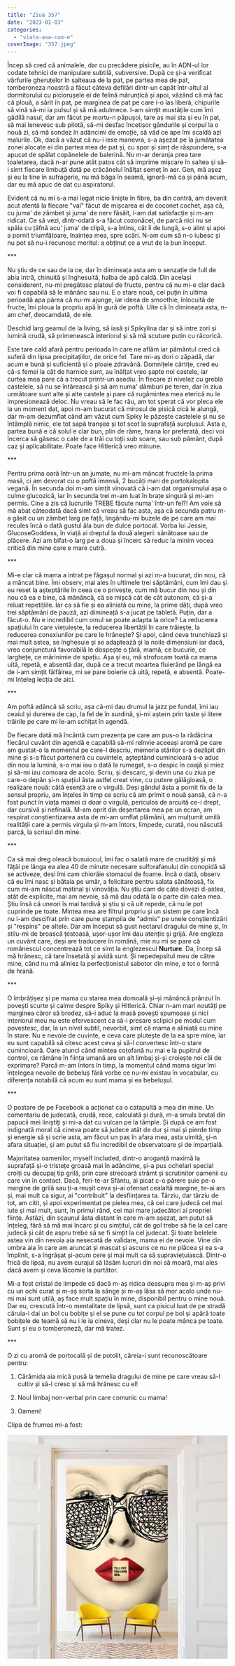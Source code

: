 ```yaml
---
title: "Ziua 357"
date: "2023-01-03"
categories: 
  - "viata-asa-cum-e"
coverImage: "357.jpeg"
---
```


Încep să cred că animalele, dar cu precădere pisicile, au în ADN-ul lor codate tehnici de manipulare subtilă, subversive. După ce și-a verificat vârfurile gheruțelor în salteaua de la pat, pe partea mea de pat, tomberoneza noastră a făcut câteva defilări dintr-un capăt într-altul al dormitorului cu piciorușele ei de felină mărunțică și apoi, văzând că mă fac că plouă, a sărit în pat, pe marginea de pat pe care i-o las liberă, chipurile să vină să-mi ia pulsul și să mă adulmece. I-am simțit mustățile cum îmi gâdilă nasul, dar am făcut pe mortu-n păpușoi, tare aș mai sta și eu în pat, să mai lenevesc sub pilotă, să-mi desfac încetișor gândurile și corpul la o nouă zi, să mă sondez în adâncimi de emoție, să văd ce ape îmi scaldă azi malurile. Ok, dacă a văzut că nu-i iese manevra, s-a așezat pe la jumătatea zonei alocate ei din partea mea de pat și, cu spor și simț de răspundere, s-a apucat de spălat copănelele de balerină. Nu m-ar deranja prea tare toaletarea, dacă n-ar pune atât patos cât să imprime mișcare în saltea și să-i simt fiecare limbuță dată pe crăcănelul înălțat semeț în aer. Gen, mă așez și eu la tine în sufragerie, nu mă băga în seamă, ignoră-mă ca și până acum, dar eu mă apuc de dat cu aspiratorul.

Evident că nu mi s-a mai legat nicio liniște în fibre, ba din contră, am devenit acut atentă la fiecare "val" făcut de mișcarea ei de coconet cochet, așa că, cu juma' de zâmbet și juma' de nerv fâsâit, i-am dat satisfacție și m-am ridicat. Ce să vezi, dintr-odată s-a făcut cozonăcel, de parcă nici nu se spăla cu țâfnă acu' juma' de clipă, s-a întins, cât îi de lungă, s-o alint și apoi a pornit triumfătoare, înaintea mea, spre scări. N-am cum să n-o iubesc și nu pot să nu-i recunosc meritul: a obținut ce a vrut de la bun început.

\*\*\*

Nu știu de ce sau de la ce, dar în dimineața asta am o senzație de full de abia intră, chinuită și înghesuită, halba de apă caldă. Din același considerent, nu-mi pregătesc platoul de fructe, pentru că nu mi-e clar dacă voi fi capabilă să le mănânc sau nu. E o stare nouă, cel puțin în ultima perioadă apa părea că nu-mi ajunge, iar ideea de smoothie, înlocuită de fructe, îmi ploua la propriu apă în gură de poftă. Uite că în dimineața asta, n-am chef, deocamdată, de ele.

Deschid larg geamul de la living, să iasă și Spikylina dar și să intre zori și lumină crudă, să primenească interiorul și să mă scuture puțin cu răcorică. 

Este tare cald afară pentru perioada în care ne aflăm iar pământul cred că suferă din lipsa precipitațiilor, de orice fel. Tare mi-aș dori o zăpadă, dar acum e bună și suficientă și o ploaie zdravănă. Domnițele cârtițe, cred eu că-s femei la cât de harnice sunt, au înălțat vreo șapte noi castele, iar curtea mea pare că a trecut printr-un asediu. În fiecare zi nivelez cu grebla castelele, să nu se întărească și să am numa' dâmburi pe teren, dar în ziua următoare sunt alte și alte castele și pare că rugămintea mea eterică nu le impresionează deloc. Nu vreau să le fac rău, am tot sperat că vor pleca ele la un moment dat, apoi m-am bucurat că mirosul de pisică cică le alungă, dar m-am dezumflat când am văzut cum Spiky le păzește castelele și nu se întâmplă nimic, ele tot sapă tranșee și tot scot la suprafață surplusul. Asta e, partea bună e că solul e clar bun, plin de râme, hrana lor preferată, deci voi încerca să găsesc o cale de a trăi cu toții sub soare, sau sub pământ, după caz și aplicabilitate. Poate face Hitlerică vreo minune.

\*\*\*

Pentru prima oară într-un an jumate, nu mi-am mâncat fructele la prima masă, ci am devorat cu o poftă imensă, 2 bucăți mari de portokalopita vegană. În secunda doi m-am simțit vinovată că i-am dat organismului așa o culme glucozică, iar în secunda trei m-am luat în brațe singură și mi-am permis. Cine a zis că lucrurile TREBE făcute numa' într-un fel?! Am voie să mă abat câteodată dacă simt că vreau să fac asta, așa că secunda patru m-a găsit cu un zâmbet larg pe față, lingându-mi buzele de pe care am mai recules încă o dată gustul ăla bun de dulce portocal. Vorba lui Jessie, GlucoseGoddess, în viață ai dreptul la două alegeri: sănătoase sau de plăcere. Azi am bifat-o larg pe a doua și încerc să reduc la minim vocea critică din mine care e mare cutră. 

\*\*\*

Mi-e clar că mama a intrat pe făgașul normal și azi m-a bucurat, din nou, că a mâncat bine. Îmi observ, mai ales în ultimele trei săptămâni, cum îmi dau și eu reset la așteptările în ceea ce o privește, cum mă bucur din nou și din nou că ea e bine, că mănâncă, că se mișcă cât de cât autonom, că și-a reluat repetițiile. Iar ca să fie și ea aliniată cu mine, la prime dăți, după vreo trei săptămâni de pauză, azi dimineață s-a jucat pe tabletă. Puțin, dar a făcut-o. Nu e incredibil cum omul se poate adapta la orice? La reducerea spațiului în care viețuiește, la reducerea libertății în care trăiește, la reducerea conexiunilor pe care le hrănește? Și apoi, când ceva trunchiază și mai mult astea, se înghesuie și se adaptează și la noile dimensiuni iar dacă, vreo conjunctură favorabilă le dospește o țâră, mamă, ce bucurie, ce larghețe, ce mărinimie de spațiu. Așa și eu, mă strofocam toată ca mama uită, repetă, e absentă dar, după ce a trecut moartea fluierând pe lângă ea de i-am simțit fâlfâirea, mi se pare boierie că uită, repetă, e absentă. Poate-mi înțeleg lecția de aici.

\*\*\*

Am poftă adâncă să scriu, așa că-mi dau drumul la jazz pe fundal, îmi iau ceaiul și durerea de cap, la fel de în surdină, și-mi aștern prin taste și litere trăirile pe care mi le-am schițat în agendă.

De fiecare dată mă încântă cum prezența pe care am pus-o la rădăcina fiecărui cuvânt din agendă e capabilă să-mi reînvie aceeași aromă pe care am gustat-o la momentul pe care-l descriu, memoria stărilor s-a dezlipit din mine și s-a făcut parteneră cu cuvintele, așteptând cumincioară s-o aduc din nou la lumină, s-o mai iau o dată la rumegat, s-o despic în coajă și miez și să-mi iau comoara de acolo. Scriu, și descarc, și devin una cu ziua pe care-o depăn și-n spațiul ăsta astfel creat vine, cu putere gălăgioasă, o realizare nouă: câtă esență are o virgulă. Deși gândul ăsta a pornit fix de la sensul propriu, am înțeles în timp ce scriu că am primit o nouă șansă, că n-a fost punct în viața mamei ci doar o virgulă, periculos de arcuită ce-i drept, dar cursivă și nefinală. M-am oprit din deșertarea mea pe un ecran, am respirat conștientizarea asta de mi-am umflat plămânii, am mulțumit umilă realității care a permis virgula și m-am întors, limpede, curată, nou născută parcă, la scrisul din mine.

\*\*\*

Ca să mai dreg oleacă busuiocul, îmi fac o salată mare de crudități și mă fâțâi pe lânga ea alea 40 de minute necesare sulforafanului din conopidă să se activeze, deși îmi cam chiorăie stomacul de foame. Încă o dată, observ că eu îmi nasc și bătaia pe umăr, a felicitare pentru salata sănătoasă, fix cum mi-am născut matinal și vinovăția. Nu știu cam de câte dovezi d-astea, atât de explicite, mai am nevoie, să mă dau odată la o parte din calea mea. Știu însă că uneori îs mai tardivă și știu și că uit repede, că nu le pot cuprinde pe toate. Mintea mea are filtrul propriu și un sistem pe care încă nu l-am descifrat prin care pune ștampila de "admis" pe unele conștientizări și "respins" pe altele. Dar am început să gust nectarul dragului de mine și, în stilu-mi de broască țestoasă, ușor-ușor îmi dau atenție și grijă. Are engleza un cuvânt care, deși are traducere în română, mie nu mi se pare că românescul concentrează tot ce simt la englezescul **Nurture**. Da, încep să mă hrănesc, că tare însetată și avidă sunt. Și nepedepsitul meu de către mine, când nu mă aliniez la perfecționistul sabotor din mine, e tot o formă de hrană.

\*\*\*

O îmbrățișez și pe mama cu starea mea domoală și-și mănâncă prânzul în povești scurte și calme despre Spiky și Hitlerică. Chiar n-am mari noutăți pe marginea căror să brodez, să-i aduc la masă povești spumoase și nici interiorul meu nu este efervescent ca să-i presare sclipici pe modul cum povestesc, dar, la un nivel subtil, nevorbit, simt că mama e aliniată cu mine în stare. Nu e nevoie de cuvinte, e ceva care plutește de la ea spre mine, iar eu sunt capabilă să citesc acest ceva și să-l convertesc într-o stare cumincioară. Oare atunci când mintea coțofană nu mai e la pupitrul de control, ce rămâne în ființa umană are un alt limbaj și-și croiește noi căi de exprimare? Parcă m-am întors în timp, la momentul când mama sigur îmi înțelegea nevoile de bebeluș fără vorbe ce nu-mi existau în vocabular, cu diferența notabilă că acum eu sunt mama și ea bebelușul. 

\*\*\*

O postare de pe Facebook a acționat ca o catapultă a mea din mine. Un comentariu de judecată, crudă, rece, calculată și dură, m-a smuls brutal din papucii mei liniștiți și mi-a dat cu vulcan pe la tâmple. Și după ce am fost indignată moral că cineva poate să judece atât de dur și mai și pierde timp și energie să și scrie asta, am făcut un pas în afara mea, asta uimită, și-n afara situației, și am putut să fiu incredibil de observatoare și de imparțială. 

Majoritatea oamenilor, myself included, dintr-o aroganță maximă la suprafață și-o tristețe groasă mai în adâncime, și-a pus ochelari special croiți cu decupaj tip grilă, prin care strecoară strâmt și scrutinitor oamenii cu care vin în contact. Dacă, feri-te-ar Sfântu, ai picat c-o părere șuie pe-o margine de grilă sau ți-a reușit ceva și-ai ofensat cealaltă margine, te-ai ars și, mai mult ca sigur, ai "contribuit" la desființarea ta. Târziu, dar târziu de tot, am citit, și apoi experimentat pe pielea mea, că cei care judecă cel mai iute și mai mult, sunt, în primul rând, cei mai mare judecători ai propriei ființe. Astăzi, din scaunul ăsta distant în care m-am așezat, am putut să înțeleg, fără să mă mai încarc și cu simțitul, cât de gol trebe să fie la cel care judecă și cât de aspru trebe să se fi simțit la cel judecat. Și toate belelele astea vin din nevoia aia nesecată de validare, mama ei de nevoie. Vine din umbra aia în care am aruncat și mascat și ascuns ce nu ne plăcea și ea s-a împlinit, s-a îngrășat și-acum cere și mai mult ca să supraviețuiască. Dintr-o frică de lipsă, nu avem curajul să lăsăm lucruri din noi să moară, mai ales dacă avem și ceva lăcomie la purtător. 

Mi-a fost cristal de limpede că dacă m-aș ridica deasupra mea și m-aș privi cu un ochi curat și m-aș sorta la sânge și m-aș lăsa să mor acolo unde nu-mi mai sunt utilă, aș face mult spațiu în mine, disponibil pentru o mine nouă. Dar eu, crescută într-o mentalitate de lipsă, sunt ca pisicul luat de pe stradă căruia-i dai un bol cu bobițe și el se pune cu tot corpul pe bol și apără toate bobițele de teamă să nu i le ia cineva, deși clar nu le poate mânca pe toate. Sunt și eu o tomberoneză, dar mă tratez.

\*\*\*

O zi cu aromă de portocală și de potolit, căreia-i sunt recunoscătoare pentru:

1. Cărămida aia mică pusă la temelia dragului de mine pe care vreau să-l cultiv și să-l cresc și să mă hrănesc cu el!

3. Noul limbaj non-verbal prin care comunic cu mama!

5. Oameni!

Clipa de frumos mi-a fost:

![](images/357-2.jpeg)
